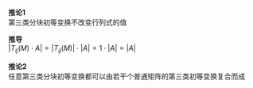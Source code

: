 **推论1**  
第三类分块初等变换不改变行列式的值  
  
**推导**  
 $|T_{ij}(M)\cdot A|=|T_{ij}(M)|\cdot |A|  
=1\cdot|A|=|A|$   
  
**推论2**  
任意第三类分块初等变换都可以由若干个普通矩阵的第三类初等变换复合而成  
